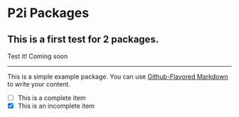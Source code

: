 # P2i Packages

## This is a first test for 2 packages.
Test it! 
Coming soon

----


This is a simple example package.
You can use [Github-Flavored Markdown](https://guides.github.com/features/mastering-markdown) to write your content.

- [ ] This is a complete item
- [x] This is an incomplete item
